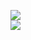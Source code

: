 [![](https://img.shields.io/badge/Made%20With-Github%20Spray-lightgrey.svg?style=for-the-badge&logo=github)](https://github.com/Annihil/github-spray#5996)  
[![](https://i.imgur.com/2DrTn0Z.gif)](https://github.com/Annihil/github-spray)